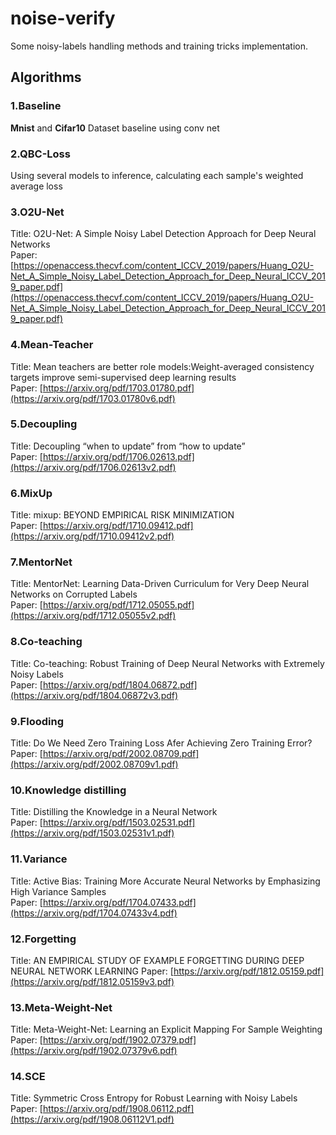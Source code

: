 # noise-verify
Some noisy-labels handling methods and training tricks implementation.

## Algorithms
### 1.Baseline
**Mnist** and **Cifar10** Dataset baseline using conv net
### 2.QBC-Loss
Using several models to inference, calculating each sample's weighted average loss
### 3.O2U-Net
Title: O2U-Net: A Simple Noisy Label Detection Approach for Deep Neural Networks  
Paper: [https://openaccess.thecvf.com/content_ICCV_2019/papers/Huang_O2U-Net_A_Simple_Noisy_Label_Detection_Approach_for_Deep_Neural_ICCV_2019_paper.pdf](https://openaccess.thecvf.com/content_ICCV_2019/papers/Huang_O2U-Net_A_Simple_Noisy_Label_Detection_Approach_for_Deep_Neural_ICCV_2019_paper.pdf)
### 4.Mean-Teacher
Title: Mean teachers are better role models:Weight-averaged consistency targets improve semi-supervised deep learning results  
Paper: [https://arxiv.org/pdf/1703.01780.pdf](https://arxiv.org/pdf/1703.01780v6.pdf)
### 5.Decoupling
Title: Decoupling “when to update” from “how to update”  
Paper: [https://arxiv.org/pdf/1706.02613.pdf](https://arxiv.org/pdf/1706.02613v2.pdf)
### 6.MixUp
Title: mixup: BEYOND EMPIRICAL RISK MINIMIZATION  
Paper: [https://arxiv.org/pdf/1710.09412.pdf](https://arxiv.org/pdf/1710.09412v2.pdf)
### 7.MentorNet
Title: MentorNet: Learning Data-Driven Curriculum for Very Deep Neural Networks on Corrupted Labels  
Paper: [https://arxiv.org/pdf/1712.05055.pdf](https://arxiv.org/pdf/1712.05055v2.pdf)
### 8.Co-teaching
Title: Co-teaching: Robust Training of Deep Neural Networks with Extremely Noisy Labels  
Paper: [https://arxiv.org/pdf/1804.06872.pdf](https://arxiv.org/pdf/1804.06872v3.pdf)
### 9.Flooding
Title: Do We Need Zero Training Loss Afer Achieving Zero Training Error?  
Paper: [https://arxiv.org/pdf/2002.08709.pdf](https://arxiv.org/pdf/2002.08709v1.pdf)
### 10.Knowledge distilling
Title: Distilling the Knowledge in a Neural Network  
Paper: [https://arxiv.org/pdf/1503.02531.pdf](https://arxiv.org/pdf/1503.02531v1.pdf)
### 11.Variance
Title: Active Bias: Training More Accurate Neural Networks by Emphasizing High Variance Samples  
Paper: [https://arxiv.org/pdf/1704.07433.pdf](https://arxiv.org/pdf/1704.07433v4.pdf)
### 12.Forgetting
Title: AN EMPIRICAL STUDY OF EXAMPLE FORGETTING DURING DEEP NEURAL NETWORK LEARNING
Paper: [https://arxiv.org/pdf/1812.05159.pdf](https://arxiv.org/pdf/1812.05159v3.pdf)
### 13.Meta-Weight-Net
Title: Meta-Weight-Net: Learning an Explicit Mapping For Sample Weighting
Paper: [https://arxiv.org/pdf/1902.07379.pdf](https://arxiv.org/pdf/1902.07379v6.pdf)
### 14.SCE
Title: Symmetric Cross Entropy for Robust Learning with Noisy Labels
Paper: [https://arxiv.org/pdf/1908.06112.pdf](https://arxiv.org/pdf/1908.06112V1.pdf)
